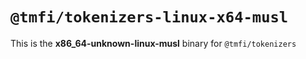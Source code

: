 # `@tmfi/tokenizers-linux-x64-musl`

This is the **x86_64-unknown-linux-musl** binary for `@tmfi/tokenizers`
